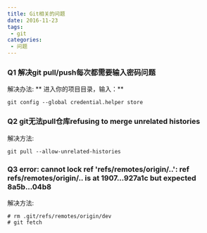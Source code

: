 ```yaml
---
title: Git相关的问题
date: 2016-11-23
tags:
 - git
categories:
 - 问题
---
```


### Q1 解决git pull/push每次都需要输入密码问题

解决办法:
** 进入你的项目目录，输入：**
``` 
git config --global credential.helper store
```


### Q2 git无法pull仓库refusing to merge unrelated histories

解决方法:
```
git pull --allow-unrelated-histories
```


### Q3  error: cannot lock ref 'refs/remotes/origin/..': ref refs/remotes/origin/.. is at 1907...927a1c but expected 8a5b...04b8

解决方法:
``` 
# rm .git/refs/remotes/origin/dev
# git fetch

```